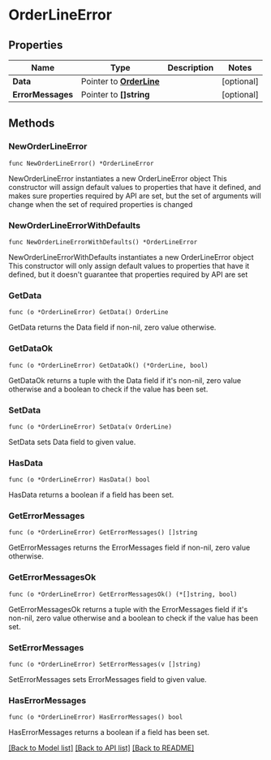 # OrderLineError

## Properties

Name | Type | Description | Notes
------------ | ------------- | ------------- | -------------
**Data** | Pointer to [**OrderLine**](OrderLine.md) |  | [optional] 
**ErrorMessages** | Pointer to **[]string** |  | [optional] 

## Methods

### NewOrderLineError

`func NewOrderLineError() *OrderLineError`

NewOrderLineError instantiates a new OrderLineError object
This constructor will assign default values to properties that have it defined,
and makes sure properties required by API are set, but the set of arguments
will change when the set of required properties is changed

### NewOrderLineErrorWithDefaults

`func NewOrderLineErrorWithDefaults() *OrderLineError`

NewOrderLineErrorWithDefaults instantiates a new OrderLineError object
This constructor will only assign default values to properties that have it defined,
but it doesn't guarantee that properties required by API are set

### GetData

`func (o *OrderLineError) GetData() OrderLine`

GetData returns the Data field if non-nil, zero value otherwise.

### GetDataOk

`func (o *OrderLineError) GetDataOk() (*OrderLine, bool)`

GetDataOk returns a tuple with the Data field if it's non-nil, zero value otherwise
and a boolean to check if the value has been set.

### SetData

`func (o *OrderLineError) SetData(v OrderLine)`

SetData sets Data field to given value.

### HasData

`func (o *OrderLineError) HasData() bool`

HasData returns a boolean if a field has been set.

### GetErrorMessages

`func (o *OrderLineError) GetErrorMessages() []string`

GetErrorMessages returns the ErrorMessages field if non-nil, zero value otherwise.

### GetErrorMessagesOk

`func (o *OrderLineError) GetErrorMessagesOk() (*[]string, bool)`

GetErrorMessagesOk returns a tuple with the ErrorMessages field if it's non-nil, zero value otherwise
and a boolean to check if the value has been set.

### SetErrorMessages

`func (o *OrderLineError) SetErrorMessages(v []string)`

SetErrorMessages sets ErrorMessages field to given value.

### HasErrorMessages

`func (o *OrderLineError) HasErrorMessages() bool`

HasErrorMessages returns a boolean if a field has been set.


[[Back to Model list]](../README.md#documentation-for-models) [[Back to API list]](../README.md#documentation-for-api-endpoints) [[Back to README]](../README.md)


